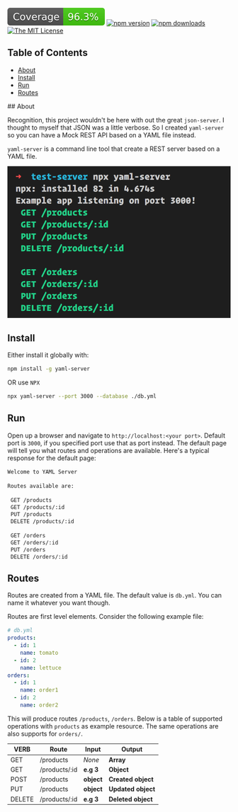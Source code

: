 ![Coverage](./badges/coverage.svg)
[![npm version](https://badge.fury.io/js/yaml-server.svg)](https://www.npmjs.com/package/yaml-server)
[![npm downloads](https://img.shields.io/npm/dm/yaml-server?color=blue&label=npm%20downloads&style=flat-square)](https://www.npmjs.com/package/yaml-server)
[![The MIT License](https://img.shields.io/badge/license-MIT-orange.svg?color=blue&style=flat-square)](http://opensource.org/licenses/MIT)

## Table of Contents

- [About](#about)
- [Install](#install)
- [Run](#run)
- [Routes](#routes)

## About

Recognition, this project wouldn't be here with out the great `json-server`. I thought to myself that JSON was a little verbose. So I created `yaml-server` so you can have a Mock REST API based on a YAML file instead.

`yaml-server` is a command line tool that create a REST server based on a YAML file.

![](yaml-server.png)

## Install

Either install it globally with:

```bash
npm install -g yaml-server
```

OR use `NPX`

```bash
npx yaml-server --port 3000 --database ./db.yml
```

## Run

Open up a browser and navigate to `http://localhost:<your port>`. Default port is `3000`, if you specified port use that as port instead. The default page will tell you what routes and operations are available. Here's a typical response for the default page:

```output
Welcome to YAML Server

Routes available are:

 GET /products
 GET /products/:id
 PUT /products
 DELETE /products/:id

 GET /orders
 GET /orders/:id
 PUT /orders
 DELETE /orders/:id
```

## Routes

Routes are created from a YAML file. The default value is  `db.yml`. You can name it whatever you want though. 

Routes are first level elements. Consider the following example file:

```yml
# db.yml
products:
  - id: 1
    name: tomato
  - id: 2
    name: lettuce
orders:
  - id: 1
    name: order1
  - id: 2
    name: order2
```

This will produce routes `/products`, `/orders`. Below is a table of supported operations with `products` as example resource. The same operations are also supports for `orders/`.

| VERB     |Route          | Input      | Output             |
|----------|---------------|------------|--------------------|
| GET      | /products     | *None*     | **Array**          |
| GET      | /products/:id |  **e.g 3** | **Object**         |
| POST     | /products     | **object** | **Created object** |
| PUT      | /products     | **object** | **Updated object** |
| DELETE   | /products/:id | **e.g 3**  | **Deleted object** |

